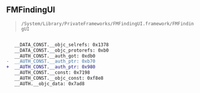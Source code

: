 ## FMFindingUI

> `/System/Library/PrivateFrameworks/FMFindingUI.framework/FMFindingUI`

```diff

   __DATA_CONST.__objc_selrefs: 0x1378
   __DATA_CONST.__objc_protorefs: 0xb0
   __AUTH_CONST.__auth_got: 0xdb0
-  __AUTH_CONST.__auth_ptr: 0xb70
+  __AUTH_CONST.__auth_ptr: 0x980
   __AUTH_CONST.__const: 0x7198
   __AUTH_CONST.__objc_const: 0xf8e8
   __AUTH.__objc_data: 0x7ad8

```
